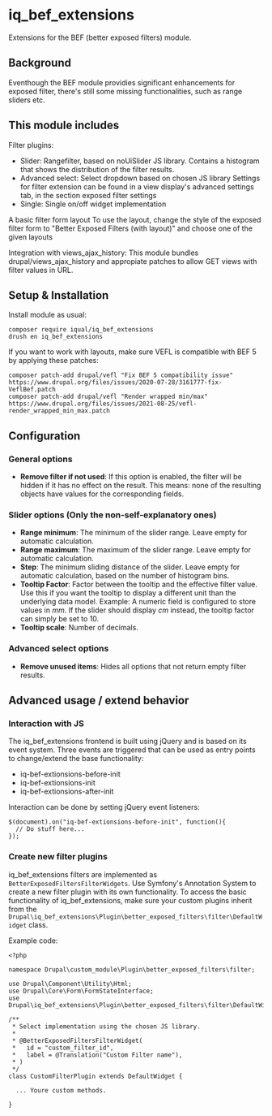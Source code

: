 # iq_bef_extensions

Extensions for the BEF (better exposed filters) module.

## Background
Eventhough the BEF module providies significant enhancements for exposed filter, there's still some missing functionalities, such as range sliders etc.

## This module includes
Filter plugins:
- Slider: Rangefilter, based on noUiSlider JS library. Contains a histogram that shows the distribution of the filter results.
- Advanced select: Select dropdown based on chosen JS library
Settings for filter extension can be found in a view display's advanced settings tab, in the section exposed filter settings
- Single: Single on/off widget implementation

A basic filter form layout
To use the layout, change the style of the exposed filter form to "Better Exposed Filters (with layout)" and choose one of the given layouts

Integration with views_ajax_history:
This module bundles drupal/views_ajax_history and appropiate patches to allow GET views with filter values in URL.

## Setup & Installation

Install module as usual:

    composer require iqual/iq_bef_extensions
    drush en iq_bef_extensions


If you want to work with layouts, make sure VEFL is compatible with BEF 5 by applying these patches:

    composer patch-add drupal/vefl "Fix BEF 5 compatibility issue" https://www.drupal.org/files/issues/2020-07-28/3161777-fix-VeflBef.patch
    composer patch-add drupal/vefl "Render wrapped min/max" https://www.drupal.org/files/issues/2021-08-25/vefl-render_wrapped_min_max.patch

## Configuration

### General options
- **Remove filter if not used**: If this option is enabled, the filter will be hidden if it has no effect on the result. This means: none of the resulting objects have values for the corresponding fields.

### Slider options (Only the non-self-explanatory ones)
- **Range minimum**: The minimum of the slider range. Leave empty for automatic calculation.
- **Range maximum**: The maximum of the slider range. Leave empty for automatic calculation.
- **Step**: The minimum sliding distance of the slider. Leave empty for automatic calculation, based on the number of histogram bins.
- **Tooltip Factor**: Factor between the tooltip and the effective filter value. Use this if you want the tooltip to display a different unit than the underlying data model. Example: A numeric field is configured to store values in *mm*. If the slider should display *cm* instead, the tooltip factor can simply be set to 10.
- **Tooltip scale**: Number of decimals.

### Advanced select options
- **Remove unused items**: Hides all options that not return empty filter results.

## Advanced usage / extend behavior

### Interaction with JS

The iq_bef_extensions frontend is built using jQuery and is based on its event system. Three events are triggered that can be used as entry points to change/extend the base functionality:

- iq-bef-extionsions-before-init
- iq-bef-extionsions-init
- iq-bef-extionsions-after-init

Interaction can be done by setting jQuery event listeners:

    $(document).on("iq-bef-extionsions-before-init", function(){
      // Do stuff here...
    });

### Create new filter plugins

iq_bef_extensions filters are implemented as `BetterExposedFiltersFilterWidgets`. Use Symfony's Annotation System to create a new filter plugin with its own functionality. To access the basic functionality of iq_bef_extensions, make sure your custom plugins inherit from the `Drupal\iq_bef_extensions\Plugin\better_exposed_filters\filter\DefaultWidget` class.


Example code:

    <?php

    namespace Drupal\custom_module\Plugin\better_exposed_filters\filter;

    use Drupal\Component\Utility\Html;
    use Drupal\Core\Form\FormStateInterface;
    use Drupal\iq_bef_extensions\Plugin\better_exposed_filters\filter\DefaultWidget;

    /**
     * Select implementation using the chosen JS library.
     *
     * @BetterExposedFiltersFilterWidget(
     *   id = "custom_filter_id",
     *   label = @Translation("Custom Filter name"),
     * )
     */
    class CustomFilterPlugin extends DefaultWidget {

      ... Youre custom methods.

    }
